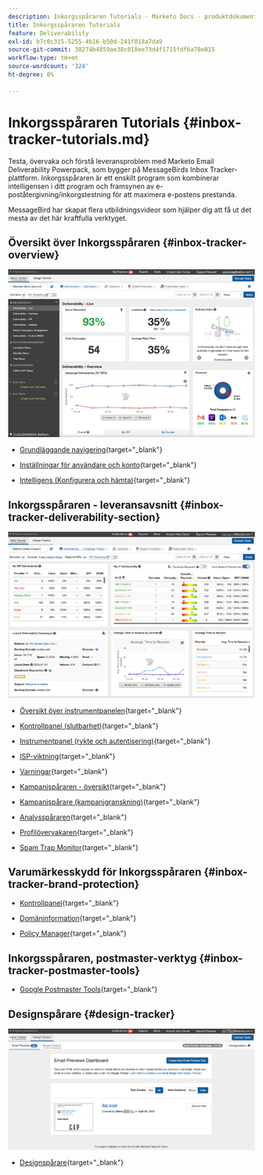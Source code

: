 ```yaml
---
description: Inkorgsspåraren Tutorials - Marketo Docs - produktdokumentation
title: Inkorgsspåraren Tutorials
feature: Deliverability
exl-id: b7c0c315-5255-4b16-b50d-241f018a7da9
source-git-commit: 38274b4859ae38c018ee73d4f1715fdf6a78e815
workflow-type: tm+mt
source-wordcount: '324'
ht-degree: 0%

---
```


# Inkorgsspåraren Tutorials {#inbox-tracker-tutorials.md}

Testa, övervaka och förstå leveransproblem med Marketo Email Deliverability Powerpack, som bygger på MessageBirds Inbox Tracker-plattform. Inkorgsspåraren är ett enskilt program som kombinerar intelligensen i ditt program och framsynen av e-poståtergivning/inkorgstestning för att maximera e-postens prestanda.

MessageBird har skapat flera utbildningsvideor som hjälper dig att få ut det mesta av det här kraftfulla verktyget.

## Översikt över Inkorgsspåraren {#inbox-tracker-overview}

![](assets/inbox-tracker-tutorials-1.png)

* [Grundläggande navigering](https://veed.io/view/263a0e5e-3b0c-40a4-98a7-945fe28173a1){target="_blank"}

* [Inställningar för användare och konto](https://veed.io/view/dae8007a-89b4-4a2a-b666-0e9b12706866){target="_blank"}

* [Intelligens (Konfigurera och hämta)](https://veed.io/view/8b9e398e-21c9-49dc-a133-e1d8eb8ba03d){target="_blank"}

## Inkorgsspåraren - leveransavsnitt {#inbox-tracker-deliverability-section}

![](assets/inbox-tracker-tutorials-2.png)

* [Översikt över instrumentpanelen](https://veed.io/view/2d1084f3-b4b4-440b-9977-a3cc3b885bb9){target="_blank"}

* [Kontrollpanel (slutbarhet)](https://veed.io/view/f5dc2e22-3ed1-4024-b6c5-bf346adcc07d){target="_blank"}

* [Instrumentpanel (rykte och autentisering)](https://veed.io/view/ec237f9d-7923-4ddc-8a58-15d58774d382){target="_blank"}

* [ISP-viktning](https://veed.io/view/bec80e1d-66f2-462c-8470-60610c8a07f7){target="_blank"}

* [Varningar](https://veed.io/view/1d968a33-e565-4cd2-b25f-53cca61b4823){target="_blank"}

* [Kampanjspåraren - översikt](https://veed.io/view/8c92bdc5-4131-498c-a450-a518f2e91b17){target="_blank"}

* [Kampanjspårare (kampanjgranskning)](https://veed.io/view/9c8e18a4-5d9e-495c-ad92-83309f40314a){target="_blank"}

* [Analysspåraren](https://veed.io/view/b458f788-07e1-4553-b743-2d469a356ba2){target="_blank"}

* [Profilövervakaren](https://veed.io/view/6ca38d3f-df46-4707-a6cb-dde0fbad470b){target="_blank"}

* [Spam Trap Monitor](https://veed.io/view/ce488da2-1688-4584-9c26-27baa9c8ed19){target="_blank"}

## Varumärkesskydd för Inkorgsspåraren {#inbox-tracker-brand-protection}

* [Kontrollpanel](https://veed.io/view/287b425f-2ec8-470b-b993-a654b92b759d){target="_blank"}

* [Domäninformation](https://veed.io/view/cb8a4f53-8008-483b-841a-b0878b8bf17b){target="_blank"}

* [Policy Manager](https://veed.io/view/1036967c-0f77-4fd6-8c40-71553bceef3d){target="_blank"}

## Inkorgsspåraren, postmaster-verktyg {#inbox-tracker-postmaster-tools}

* [Google Postmaster Tools](https://veed.io/view/7c89c0d8-ead2-46ad-9709-7509d043442a){target="_blank"}

## Designspårare {#design-tracker}

![](assets/inbox-tracker-tutorials-3.png)

* [Designspårare](https://veed.io/view/3efe7959-d835-4a00-948c-93e4a0394871){target="_blank"}
